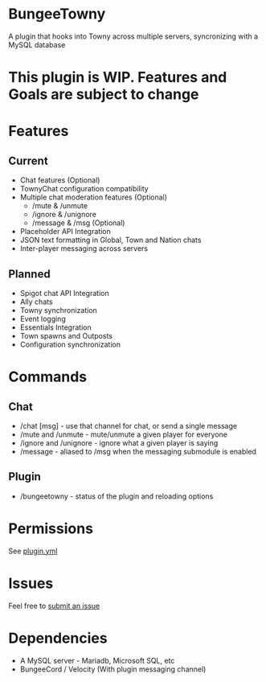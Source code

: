 # BungeeTowny
A plugin that hooks into Towny across multiple servers, syncronizing with a MySQL database

# This plugin is WIP. Features and Goals are subject to change

# Features

## Current
- Chat features (Optional)
- TownyChat configuration compatibility
- Multiple chat moderation features (Optional)
  - /mute & /unmute
  - /ignore & /unignore
  - /message & /msg (Optional)
- Placeholder API Integration
- JSON text formatting in Global, Town and Nation chats
- Inter-player messaging across servers

## Planned
- Spigot chat API Integration
- Ally chats
- Towny synchronization
- Event logging
- Essentials Integration
- Town spawns and Outposts
- Configuration synchronization

# Commands
## Chat
- /chat <channel> [msg] - use that channel for chat, or send a single message
- /mute and /unmute - mute/unmute a given player for everyone
- /ignore and /unignore - ignore what a given player is saying
- /message - aliased to /msg when the messaging submodule is enabled
## Plugin
 - /bungeetowny - status of the plugin and reloading options

# Permissions
See [plugin.yml](https://github.com/oezingle/BungeeTowny/blob/master/src/main/resources/plugin.yml)

# Issues
Feel free to [submit an issue](https://github.com/oezingle/BungeeTowny/issues/new)

# Dependencies
- A MySQL server - Mariadb, Microsoft SQL, etc
- BungeeCord / Velocity (With plugin messaging channel)
